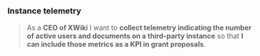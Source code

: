 ### Instance telemetry

> As a **CEO of XWiki** I want to **collect telemetry indicating the number of
> active users and  documents on a third-party instance** so that **I can
> include those metrics as a KPI in grant proposals**.

